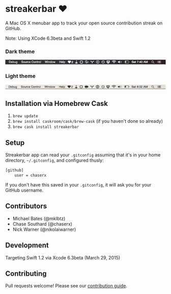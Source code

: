 # streakerbar &hearts;

A Mac OS X menubar app to track your open source contribution streak on GitHub.

Note: Using XCode 6.3beta and Swift 1.2

### Dark theme

![](streakerbar_dark_theme.png)

### Light theme

![](streakerbar_light_theme.png)

## Installation via Homebrew Cask

1. `brew update`
1. `brew install caskroom/cask/brew-cask` (if you haven't done so already)
1. `brew cask install streakerbar`

## Setup

Streakerbar app can read your `.gitconfig` assuming that it's in your home directory, `~/.gitconfig`, and configured thusly:

```
[github]
    user = chaserx
```

If you don't have this saved in your `.gitconfig`, it will ask you for your GitHub username.

## Contributors

- Michael Bates (@mklbtz)
- Chase Southard (@chaserx)
- Nick Warner (@nikolaiwarner)

## Development

Targeting Swift 1.2 via Xcode 6.3beta (March 29, 2015)

## Contributing

Pull requests welcome! Please see our [contribution guide](CONTRIBUTING.md).
